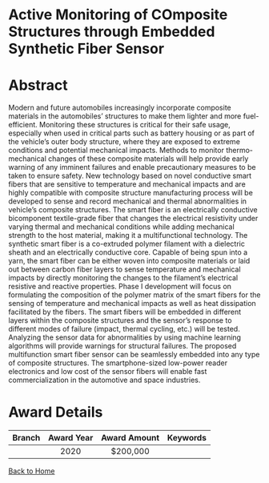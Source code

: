 
Active Monitoring of COmposite Structures through Embedded Synthetic Fiber Sensor
=================================================================================

# Abstract


Modern and future automobiles increasingly incorporate composite materials in the automobiles’ structures to make them lighter and more fuel-efficient. Monitoring these structures is critical for their safe usage, especially when used in critical parts such as battery housing or as part of the vehicle’s outer body structure, where they are exposed to extreme conditions and potential mechanical impacts. Methods to monitor thermo-mechanical changes of these composite materials will help provide early warning of any imminent failures and enable precautionary measures to be taken to ensure safety. New technology based on novel conductive smart fibers that are sensitive to temperature and mechanical impacts and are highly compatible with composite structure manufacturing process will be developed to sense and record mechanical and thermal abnormalities in vehicle’s composite structures. The smart fiber is an electrically conductive bicomponent textile-grade fiber that changes the electrical resistivity under varying thermal and mechanical conditions while adding mechanical strength to the host material, making it a multifunctional technology. The synthetic smart fiber is a co-extruded polymer filament with a dielectric sheath and an electrically conductive core. Capable of being spun into a yarn, the smart fiber can be either woven into composite materials or laid out between carbon fiber layers to sense temperature and mechanical impacts by directly monitoring the changes to the filament’s electrical resistive and reactive properties. Phase I development will focus on formulating the composition of the polymer matrix of the smart fibers for the sensing of temperature and mechanical impacts as well as heat dissipation facilitated by the fibers. The smart fibers will be embedded in different layers within the composite structures and the sensor’s response to different modes of failure (impact, thermal cycling, etc.) will be tested. Analyzing the sensor data for abnormalities by using machine learning algorithms will provide warnings for structural failures. The proposed multifunction smart fiber sensor can be seamlessly embedded into any type of composite structures. The smartphone-sized low-power reader electronics and low cost of the sensor fibers will enable fast commercialization in the automotive and space industries.  

# Award Details

|Branch|Award Year|Award Amount|Keywords|
| :---: | :---: | :---: | :---: |
||2020|$200,000||
  
  


[Back to Home](https://github.com/chrischow/dod_sbir_awards/JT/#23)